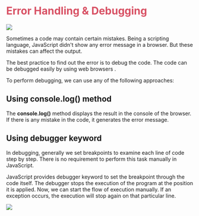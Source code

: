 # **<span style="color:#d85164">Error Handling & Debugging </span>**

![](https://miro.medium.com/max/1200/1*EAlxWCsiV4x39VjYRzhOUw.png)


Sometimes a code may contain certain mistakes. Being a scripting language, JavaScript didn't show any error message in a browser. But these mistakes can affect the output.

The best practice to find out the error is to debug the code. The code can be debugged easily by using web browsers .

To perform debugging, we can use any of the following approaches:
##  Using console.log() method

The **console.log()** method displays the result in the console of the browser. If there is any mistake in the code, it generates the error message.
## Using debugger keyword

In debugging, generally we set breakpoints to examine each line of code step by step. There is no requirement to perform this task manually in JavaScript.

JavaScript provides debugger keyword to set the breakpoint through the code itself. The debugger stops the execution of the program at the position it is applied. Now, we can start the flow of execution manually. If an exception occurs, the execution will stop again on that particular line.

![](https://data-flair.training/blogs/wp-content/uploads/sites/2/2019/08/JavaScript-Debugging-and-Testing.png)